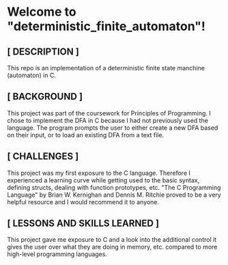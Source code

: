 # Welcome to "deterministic_finite_automaton"!

## [ DESCRIPTION ]

This repo is an implementation of a deterministic finite state manchine (automaton) in C.



## [ BACKGROUND ]

This project was part of the coursework for Principles of Programming.  I chose to implement the DFA in C because I had not previously used the language.  The program prompts the user to either create a new DFA based on their input, or to load an existing DFA from a text file.



## [ CHALLENGES ]

This project was my first exposure to the C language.  Therefore I experienced a learning curve while getting used to the basic syntax, defining structs, dealing with function prototypes, etc.  "The C Programming Language" by Brian W. Kernighan and Dennis M. Ritchie proved to be a very helpful resource and I would recommend it to anyone. 



## [ LESSONS AND SKILLS LEARNED ]

This project gave me exposure to C and a look into the additional control it gives the user over what they are doing in memory, etc. compared to more high-level programming languages.  

